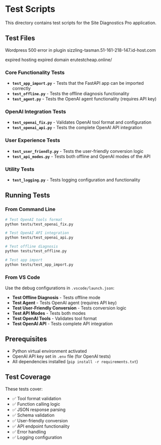 # Test Scripts

This directory contains test scripts for the Site Diagnostics Pro application.

## Test Files

Wordpress 500 error in plugin sizzling-tasman.51-161-218-147.id-host.com 

expired hosting
expired domain erutestcheap.online/


### Core Functionality Tests

- **`test_app_import.py`** - Tests that the FastAPI app can be imported correctly
- **`test_offline.py`** - Tests the offline diagnosis functionality
- **`test_agent.py`** - Tests the OpenAI agent functionality (requires API key)

### OpenAI Integration Tests

- **`test_openai_fix.py`** - Validates OpenAI tool format and configuration
- **`test_openai_api.py`** - Tests the complete OpenAI API integration

### User Experience Tests

- **`test_user_friendly.py`** - Tests the user-friendly conversion logic
- **`test_api_modes.py`** - Tests both offline and OpenAI modes of the API

### Utility Tests

- **`test_logging.py`** - Tests logging configuration and functionality

## Running Tests

### From Command Line

```bash
# Test OpenAI tools format
python tests/test_openai_fix.py

# Test OpenAI API integration
python tests/test_openai_api.py

# Test offline diagnosis
python tests/test_offline.py

# Test app import
python tests/test_app_import.py
```

### From VS Code

Use the debug configurations in `.vscode/launch.json`:

- **Test Offline Diagnosis** - Tests offline mode
- **Test Agent** - Tests OpenAI agent (requires API key)
- **Test User-Friendly Conversion** - Tests conversion logic
- **Test API Modes** - Tests both modes
- **Test OpenAI Tools** - Validates tool format
- **Test OpenAI API** - Tests complete API integration

## Prerequisites

- Python virtual environment activated
- OpenAI API key set in `.env` file (for OpenAI tests)
- All dependencies installed (`pip install -r requirements.txt`)

## Test Coverage

These tests cover:
- ✅ Tool format validation
- ✅ Function calling logic
- ✅ JSON response parsing
- ✅ Schema validation
- ✅ User-friendly conversion
- ✅ API endpoint functionality
- ✅ Error handling
- ✅ Logging configuration

